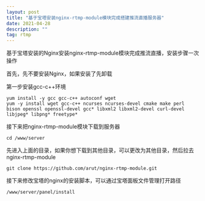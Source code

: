```yaml
---
layout: post
title: "基于宝塔安装nginx-rtmp-module模块完成搭建推流直播服务器"
date: 2021-04-28
description: ""
tag: rtmp
---
```


基于宝塔安装的Nginx安装nginx-rtmp-module模块完成推流直播，安装步骤一次操作

首先，先不要安装Nginx，如果安装了先卸载

第一步安装gcc-c++环境

```
yum install -y gcc gcc-c++ autoconf wget
yum -y install wget gcc-c++ ncurses ncurses-devel cmake make perl bison openssl openssl-devel gcc* libxml2 libxml2-devel curl-devel libjpeg* libpng* freetype*
```

接下来把nginx-rtmp-module模块下载到服务器

`cd /www/server`

先进入上面的目录，如果你想下载到其他目录，可以更改为其他目录，然后拉去nginx-rtmp-module

`git clone https://github.com/arut/nginx-rtmp-module.git`

接下来修改宝塔的nginx的安装脚本，可以通过宝塔面板文件管理打开路径

`/www/server/panel/install`

